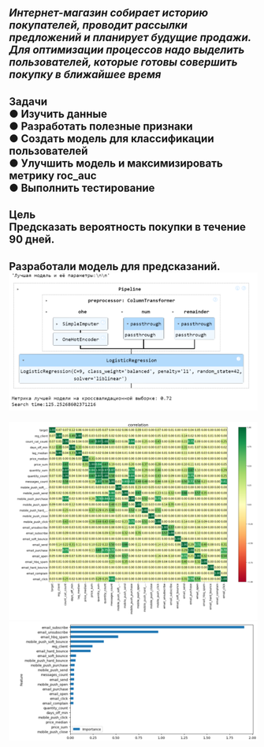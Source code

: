 ***Интернет-магазин собирает историю покупателей, проводит рассылки предложений и
планирует будущие продажи. Для оптимизации процессов надо выделить пользователей,
которые готовы совершить покупку в ближайшее время***  
---------------------------------------------------------------------------------
**Задачи**    
● Изучить данные    
● Разработать полезные признаки    
● Создать модель для классификации пользователей    
● Улучшить модель и максимизировать метрику roc_auc    
● Выполнить тестирование    
--------------------------------------------------------------------------------
**Цель**    
Предсказать вероятность покупки в течение 90 дней.    
--------------------------------------------------------------------------------
**Разработали модель для предсказаний.** 
![Лучшая модель:](https://github.com/Alexrazz/online_store/blob/master/best_model.png)
--------------------------------------------------------------------------------

![phik:](https://github.com/Alexrazz/online_store/blob/master/corr.png)
![future_importance:](https://github.com/Alexrazz/online_store/blob/master/future_importance.png)


